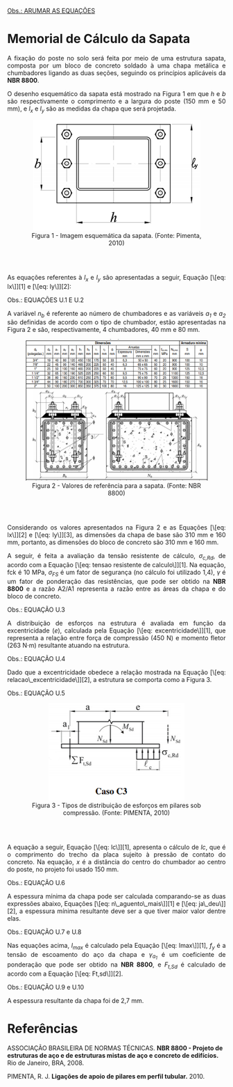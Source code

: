 <u>Obs.: ARUMAR AS EQUAÇÕES</u>

# Memorial de Cálculo da Sapata

<p align = "justify"> A fixação do poste no solo será feita por meio de uma estrutura sapata,
composta por um bloco de concreto soldado à uma chapa metálica e
chumbadores ligando as duas seções, seguindo os princípios aplicáveis da
<b>NBR 8800</b>.

<p align = "justify"> O desenho esquemático da sapata está mostrado na Figura 1 em que <i>h</i> e <i>b</i> são respectivamente o comprimento e a largura do poste (150 mm e 50 mm), e <i>l<sub>x</sub></i> e <i>l<sub>y</sub></i> são as medidas da chapa que será projetada.

<center>
<figure>
  <img src="/docs/Estrutura/imgs_sapata/esquema_sapata.png"  />
  <figcaption>
      Figura 1 - Imagem esquemática da sapata. (Fonte: Pimenta, 2010)
  </figcaption>
</figure>
</center>
<br>
<br>

<p align = "justify"> As equações referentes à <i>l<sub>x</sub></i> e <i>l<sub>y</sub></i> são apresentadas a seguir, Equação [\[eq: lx\]][1] e [\[eq: ly\]][2]:

Obs.: EQUAÇÕES U.1 E U.2

<p align = "justify"> A variável <i>n<sub>b</sub></i> é referente ao número de chumbadores e as variáveis <i>a<sub>1</sub></i> e <i>a<sub>2</sub></i> são
definidas de acordo com o tipo de chumbador, estão apresentadas na Figura 2 e são, respectivamente, 4 chumbadores, 40 mm e 80 mm.


<center>
<figure>
  <img src="/docs/Estrutura/imgs_sapata/tab_pimenta.png"  />
  <figcaption>
      Figura 2 - Valores de referência para a sapata. (Fonte: NBR 8800)
  </figcaption>
</figure>
</center>
<br>
<br>

<p align = "justify"> Considerando os valores apresentados na Figura 2 e as Equações [\[eq: lx\]][2] e [\[eq: ly\]][3], as dimensões da chapa de base são 310
mm e 160 mm, portanto, as dimensões do bloco de concreto são 310 mm e 160 mm.

<p align = "justify"> A seguir, é feita a avaliação da tensão resistente de cálculo, <i>σ<sub>c,Rd</sub></i>, de acordo com a Equação [\[eq: tensao resistente de calculo\]][1]. Na equação, fck é 10 MPa,
<i>σ<sub>FS</sub></i> é um fator de segurança (no cálculo foi utilizado 1,4), <i>γ</i> é um fator de ponderação das resistências, que pode ser obtido na <b>NBR
8800</b> e a razão A2/A1 representa a razão entre as áreas da chapa e do
bloco de concreto.

Obs.: EQUAÇÃO U.3

<p align = "justify"> A distribuição de esforços na estrutura é avaliada em função da
excentricidade (<i>e</i>), calculada pela Equação [\[eq: excentricidade\]][1], que representa a relação entre força de compressão (450 N) e momento fletor (263 N⋅m) resultante atuando na estrutura.

Obs.: EQUAÇÃO U.4

<p align = "justify"> Dado que a excentricidade obedece a relação mostrada na Equação
[\[eq: relacao\_excentricidade\]][2], a estrutura se comporta como a
Figura 3.


Obs.: EQUAÇÃO U.5

<center>
<figure>
  <img src="/docs/Estrutura/imgs_sapata/casos_pimenta.png"  />
  <figcaption>
      Figura 3 - Tipos de distribuição de esforços em pilares sob compressão. (Fonte: PIMENTA, 2010)
  </figcaption>
</figure>
</center>
<br>
<br>

<p align = "justify"> A equação a seguir, Equação [\[eq: lc\]][1], apresenta o cálculo de <i>lc</i>, que é o comprimento do trecho da placa sujeito à pressão de
contato do concreto. Na equação, <i>x</i> é a distância do centro do
chumbador ao centro do poste, no projeto foi usado 150 mm.

Obs.: EQUAÇÃO U.6

<p align = "justify"> A espessura mínima da chapa pode ser calculada comparando-se as duas expressões abaixo, Equações [\[eq: n\_aguento\_mais\]][1] e
[\[eq: ja\_deu\]][2], a espessura mínima resultante deve ser a que tiver
maior valor dentre elas.

Obs.: EQUAÇÃO U.7 e U.8

<p align = "justify"> Nas equações acima, <i>l<sub>max</sub></i> é calculado pela Equação [\[eq: lmax\]][1], <i>f<sub>y</sub></i> é a tensão de escoamento do aço da chapa e <i>γ<sub>a<sub>1</sub></sub></i> é um coeficiente de ponderação que pode ser obtido na <b>NBR 8800</b>, e <i>F<sub>t,Sd</sub></i> é calculado de acordo com a Equação [\[eq: Ft,sd\]][2].

Obs.: EQUAÇÃO U.9 e U.10

A espessura resultante da chapa foi de 2,7 mm.

# Referências

ASSOCIAÇÃO BRASILEIRA DE NORMAS TÉCNICAS. **NBR 8800 - Projeto de estruturas de aço e de estruturas mistas de aço e concreto de edifícios.** Rio de Janeiro, BRA, 2008.

PIMENTA, R. J. **Ligações de apoio de pilares em perfil tubular.** 2010.
